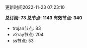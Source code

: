 更新时间2022-11-23 07:23:10

**总订阅: 73**
**总节点: 1143**
**有效节点: 340**
- trojan节点: 83
- v2ray节点: 204
- ss节点: 53
